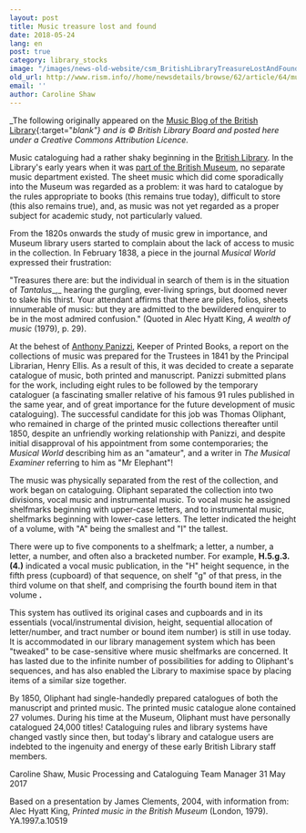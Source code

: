 ```yaml
---
layout: post
title: Music treasure lost and found
date: 2018-05-24
lang: en
post: true
category: library_stocks
image: "/images/news-old-website/csm_BritishLibraryTreasureLostAndFound1_53787dfd26.jpg"
old_url: http://www.rism.info//home/newsdetails/browse/62/article/64/music-treasure-lost-and-found.html
email: ''
author: Caroline Shaw
---
```



_The following originally appeared on the [Music Blog of the British Library](http://blogs.bl.uk/music/2017/05/music-treasure-lost-and-found.html){:target="_blank"} and is © British Library Board and posted here under a Creative Commons Attribution Licence._

Music cataloguing had a rather shaky beginning in the [British Library](http://www.bl.uk). In the Library's early years when it was [part of the British Museum](http://www.bl.uk/aboutus/quickinfo/facts/history/), no separate music department existed. The sheet music which did come sporadically into the Museum was regarded as a problem: it was hard to catalogue by the rules appropriate to books (this remains true today), difficult to store (this also remains true), and, as music was not yet regarded as a proper subject for academic study, not particularly valued.

From the 1820s onwards the study of music grew in importance, and Museum library users started to complain about the lack of access to music in the collection. In February 1838, a piece in the journal _Musical World_ expressed their frustration:

"Treasures there are: but the individual in search of them is in the situation of _Tantalus__,_ hearing the gurgling, ever-living springs, but doomed never to slake his thirst. Your attendant affirms that there are piles, folios, sheets innumerable of music: but they are admitted to the bewildered enquirer to be in the most admired confusion." (Quoted in Alec Hyatt King, _A wealth of music_ (1979), p. 29).

At the behest of [Anthony Panizzi](http://blogs.bl.uk/untoldlives/2015/09/from-revolutionary-to-librarian-sir-anthony-panizzi.html), Keeper of Printed Books, a report on the collections of music was prepared for the Trustees in 1841 by the Principal Librarian, Henry Ellis. As a result of this, it was decided to create a separate catalogue of music, both printed and manuscript. Panizzi submitted plans for the work, including eight rules to be followed by the temporary cataloguer (a fascinating smaller relative of his famous 91 rules published in the same year, and of great importance for the future development of music cataloguing). The successful candidate for this job was Thomas Oliphant, who remained in charge of the printed music collections thereafter until 1850, despite an unfriendly working relationship with Panizzi, and despite initial disapproval of his appointment from some contemporaries; the _Musical World_ describing him as an "amateur", and a writer in _The Musical Examiner_ referring to him as "Mr Elephant"!

The music was physically separated from the rest of the collection, and work began on cataloguing. Oliphant separated the collection into two divisions, vocal music and instrumental music. To vocal music he assigned shelfmarks beginning with upper-case letters, and to instrumental music, shelfmarks beginning with lower-case letters. The letter indicated the height of a volume, with "A" being the smallest and "I" the tallest.

There were up to five components to a shelfmark; a letter, a number, a letter, a number, and often also a bracketed number. For example, **H.5.g.3.(4.)** indicated a vocal music publication, in the "H" height sequence, in the fifth press (cupboard) of that sequence, on shelf "g" of that press, in the third volume on that shelf, and comprising the fourth bound item in that volume **.**

This system has outlived its original cases and cupboards and in its essentials (vocal/instrumental division, height, sequential allocation of letter/number, and tract number or bound item number) is still in use today. It is accommodated in our library management system which has been "tweaked" to be case-sensitive where music shelfmarks are concerned. It has lasted due to the infinite number of possibilities for adding to Oliphant's sequences, and has also enabled the Library to maximise space by placing items of a similar size together.

By 1850, Oliphant had single-handedly prepared catalogues of both the manuscript and printed music. The printed music catalogue alone contained 27 volumes. During his time at the Museum, Oliphant must have personally catalogued 24,000 titles! Cataloguing rules and library systems have changed vastly since then, but today's library and catalogue users are indebted to the ingenuity and energy of these early British Library staff members.

Caroline Shaw, Music Processing and Cataloguing Team Manager
31 May 2017

Based on a presentation by James Clements, 2004, with information from: Alec Hyatt King, _Printed music in the British Museum_ (London, 1979). YA.1997.a.10519







<script type="text/javascript">var switchTo5x=true;</script><script type="text/javascript" src="http://w.sharethis.com/button/buttons.js"></script><script type="text/javascript">stLight.options({publisher: "9b601438-1ce1-49d8-bfd7-9cff5df54c17", doNotHash: false, doNotCopy: false, hashAddressBar: false});</script>